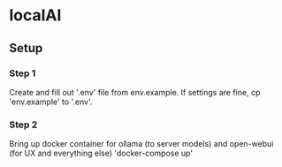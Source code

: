 # localAI
## Setup
### Step 1
Create and fill out '.env' file from env.example. If settings are fine, cp 'env.example' to '.env'.

### Step 2
Bring up docker container for ollama (to server models) and open-webui (for UX and everything else)
'docker-compose up'
